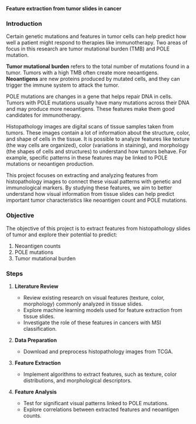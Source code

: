 **Feature extraction from tumor slides in cancer**


### **Introduction**
Certain genetic mutations and features in tumor cells can help predict how well a patient might respond to therapies like immunotherapy. Two areas of focus in this research are tumor mutational burden (TMB) and POLE mutation.

**Tumor mutational burden** refers to the total number of mutations found in a tumor. Tumors with a high TMB often create more neoantigens. **Neoantigens** are new proteins produced by mutated cells, and they can trigger the immune system to attack the tumor. 

POLE mutations are changes in a gene that helps repair DNA in cells. Tumors with POLE mutations usually have many mutations across their DNA and may produce more neoantigens. These features make them good candidates for immunotherapy. 

Histopathology images are digital scans of tissue samples taken from tumors. These images contain a lot of information about the structure, color, and shape of cells in the tissue. It is possible to analyze features like texture (the way cells are organized), color (variations in staining), and morphology (the shapes of cells and structures) to understand how tumors behave. For example, specific patterns in these features may be linked to POLE mutations or neoantigen production. 

This project focuses on extracting and analyzing features from histopathology images to connect these visual patterns with genetic and immunological markers. By studying these features, we aim to better understand how visual information from tissue slides can help predict important tumor characteristics like neoantigen count and POLE mutations.

### **Objective**

The objective of this project is to extract features from histopathology slides of tumor and explore their potential to predict:  

1. Neoantigen counts
2. POLE mutations
3. Tumor mutational burden


### **Steps**

1. **Literature Review**  
   - Review existing research on visual features (texture, color, morphology) commonly analyzed in tissue slides.  
   - Explore machine learning models used for feature extraction from tissue slides.  
   - Investigate the role of these features in cancers with MSI classification.  

2. **Data Preparation**  
   - Download and preprocess histopathology images from TCGA.  

3. **Feature Extraction**  
   - Implement algorithms to extract features, such as texture, color distributions, and morphological descriptors.  

4. **Feature Analysis**  
   - Test for significant visual patterns linked to POLE mutations.  
   - Explore correlations between extracted features and neoantigen counts.
